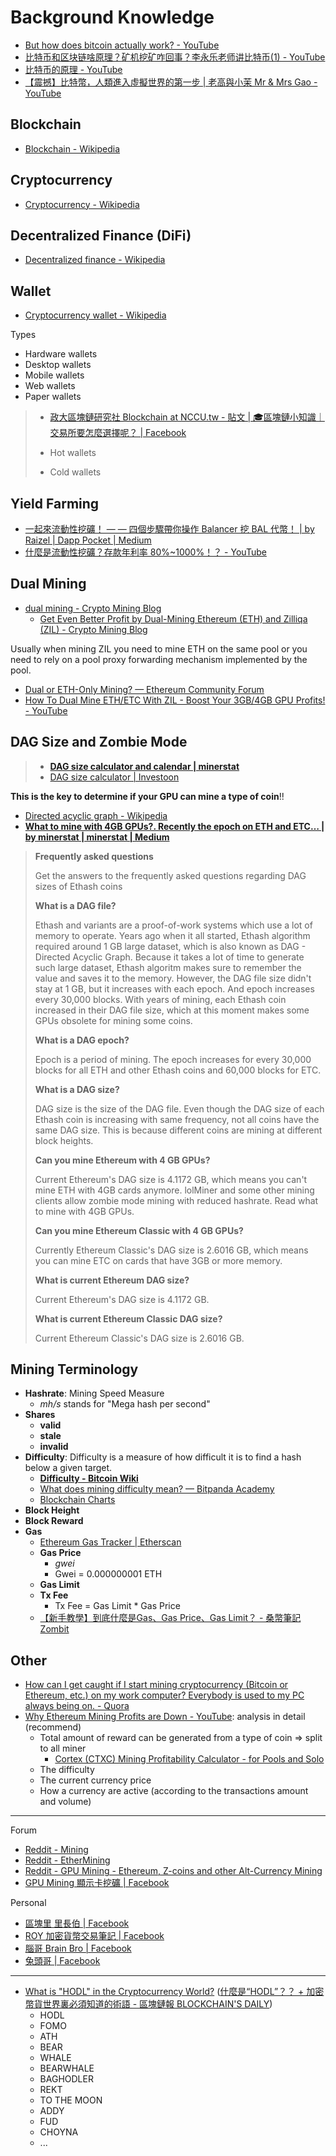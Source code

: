 # Background Knowledge

* [But how does bitcoin actually work? - YouTube](https://www.youtube.com/watch?v=bBC-nXj3Ng4)
* [比特币和区块链啥原理？矿机挖矿咋回事？李永乐老师讲比特币(1) - YouTube](https://www.youtube.com/watch?v=g_fSistU3MQ)
* [比特币的原理 - YouTube](https://www.youtube.com/watch?v=obRzfcvMshM)
* [【震撼】比特幣，人類進入虛擬世界的第一步 | 老高與小茉 Mr & Mrs Gao - YouTube](https://www.youtube.com/watch?v=7B-1vDFuYRk)

## Blockchain

* [Blockchain - Wikipedia](https://en.wikipedia.org/wiki/Blockchain)

## Cryptocurrency

* [Cryptocurrency - Wikipedia](https://en.wikipedia.org/wiki/Cryptocurrency)

## Decentralized Finance (DiFi)

* [Decentralized finance - Wikipedia](https://en.wikipedia.org/wiki/Decentralized_finance)

## Wallet

* [Cryptocurrency wallet - Wikipedia](https://en.wikipedia.org/wiki/Cryptocurrency_wallet)

Types

* Hardware wallets
* Desktop wallets
* Mobile wallets
* Web wallets
* Paper wallets

> * [政大區塊鏈研究社 Blockchain at NCCU.tw - 貼文 | 🎓區塊鏈小知識｜交易所要怎麼選擇呢？ | Facebook](https://www.facebook.com/Blockchain.at.NCCU/posts/2792626204334881)
>
> * Hot wallets
> * Cold wallets

## Yield Farming

* [一起來流動性挖礦！ — — 四個步驟帶你操作 Balancer 挖 BAL 代幣！ | by Raizel | Dapp Pocket | Medium](https://medium.com/dapp-pocket/%E4%B8%80%E8%B5%B7%E4%BE%86%E6%B5%81%E5%8B%95%E6%80%A7%E6%8C%96%E7%A4%A6-%E5%9B%9B%E5%80%8B%E6%AD%A5%E9%A9%9F%E5%B8%B6%E4%BD%A0%E6%93%8D%E4%BD%9C-balancer-%E6%8C%96-bal-%E4%BB%A3%E5%B9%A3-7226cf443950)
* [什麼是流動性挖礦？存款年利率 80%~1000%！？ - YouTube](https://www.youtube.com/watch?v=GbeybjuWwJs)

## Dual Mining

* [dual mining - Crypto Mining Blog](https://cryptomining-blog.com/tag/dual-mining/)
  * [Get Even Better Profit by Dual-Mining Ethereum (ETH) and Zilliqa (ZIL) - Crypto Mining Blog](https://cryptomining-blog.com/12610-get-even-better-profit-by-dual-mining-ethereum-eth-and-zilliqa-zil/)

Usually when mining ZIL you need to mine ETH on the same pool or you need to rely on a pool proxy forwarding mechanism implemented by the pool.

* [Dual or ETH-Only Mining? — Ethereum Community Forum](https://forum.ethereum.org/discussion/12316/dual-or-eth-only-mining)
* [How To Dual Mine ETH/ETC With ZIL - Boost Your 3GB/4GB GPU Profits! - YouTube](https://www.youtube.com/watch?v=83KU1AE2kN0)

## DAG Size and Zombie Mode

> * [**DAG size calculator and calendar | minerstat**](https://minerstat.com/dag-size-calculator)
> * [DAG size calculator | Investoon](https://investoon.com/tools/dag_size)

**This is the key to determine if your GPU can mine a type of coin**!!

* [Directed acyclic graph - Wikipedia](https://en.wikipedia.org/wiki/Directed_acyclic_graph)
* [**What to mine with 4GB GPUs?. Recently the epoch on ETH and ETC… | by minerstat | minerstat | Medium**](https://medium.com/minerstat/what-to-mine-with-4gb-gpus-675b583617a8)

> **Frequently asked questions**
>
> Get the answers to the frequently asked questions regarding DAG sizes of Ethash coins
>
> **What is a DAG file?**
>
> Ethash and variants are a proof-of-work systems which use a lot of memory to operate. Years ago when it all started, Ethash algorithm required around 1 GB large dataset, which is also known as DAG - Directed Acyclic Graph. Because it takes a lot of time to generate such large dataset, Ethash algoritm makes sure to remember the value and saves it to the memory. However, the DAG file size didn't stay at 1 GB, but it increases with each epoch. And epoch increases every 30,000 blocks. With years of mining, each Ethash coin increased in their DAG file size, which at this moment makes some GPUs obsolete for mining some coins.
>
> **What is a DAG epoch?**
>
> Epoch is a period of mining. The epoch increases for every 30,000 blocks for all ETH and other Ethash coins and 60,000 blocks for ETC.
>
> **What is a DAG size?**
>
> DAG size is the size of the DAG file. Even though the DAG size of each Ethash coin is increasing with same frequency, not all coins have the same DAG size. This is because different coins are mining at different block heights.
>
> **Can you mine Ethereum with 4 GB GPUs?**
>
> Current Ethereum's DAG size is 4.1172 GB, which means you can't mine ETH with 4GB cards anymore. lolMiner and some other mining clients allow zombie mode mining with reduced hashrate. Read what to mine with 4GB GPUs.
>
> **Can you mine Ethereum Classic with 4 GB GPUs?**
>
> Currently Ethereum Classic's DAG size is 2.6016 GB, which means you can mine ETC on cards that have 3GB or more memory.
>
> **What is current Ethereum DAG size?**
>
> Current Ethereum's DAG size is 4.1172 GB.
>
> **What is current Ethereum Classic DAG size?**
>
> Current Ethereum Classic's DAG size is 2.6016 GB.

## Mining Terminology

* **Hashrate**: Mining Speed Measure
  * *mh/s* stands for "Mega hash per second"
* **Shares**
  * **valid**
  * **stale**
  * **invalid**
* **Difficulty**: Difficulty is a measure of how difficult it is to find a hash below a given target.
  * [**Difficulty - Bitcoin Wiki**](https://en.bitcoin.it/wiki/Difficulty)
  * [What does mining difficulty mean? — Bitpanda Academy](https://www.bitpanda.com/academy/en/lessons/what-does-mining-difficulty-mean/)
  * [Blockchain Charts](https://www.blockchain.com/charts/difficulty)
* **Block Height**
* **Block Reward**
* **Gas**
  * [Ethereum Gas Tracker | Etherscan](https://etherscan.io/gastracker)
  * **Gas Price**
    * *gwei*
    * Gwei = 0.000000001 ETH
  * **Gas Limit**
  * **Tx Fee**
    * Tx Fee = Gas Limit * Gas Price
  * [【新手教學】到底什麼是Gas、Gas Price、Gas Limit？ - 桑幣筆記Zombit](https://zombit.info/%E5%88%B0%E5%BA%95%E4%BB%80%E9%BA%BC%E6%98%AFgas%E3%80%81gas-limit%E3%80%81gas-price%EF%BC%9F/)

## Other

* [How can I get caught if I start mining cryptocurrency (Bitcoin or Ethereum, etc.) on my work computer? Everybody is used to my PC always being on. - Quora](https://www.quora.com/How-can-I-get-caught-if-I-start-mining-cryptocurrency-Bitcoin-or-Ethereum-etc-on-my-work-computer-Everybody-is-used-to-my-PC-always-being-on)
* [Why Ethereum Mining Profits are Down - YouTube](https://www.youtube.com/watch?v=VnPAQADNJXQ): analysis in detail (recommend)
  * Total amount of reward can be generated from a type of coin => split to all miner
    * [Cortex (CTXC) Mining Profitability Calculator - for Pools and Solo](https://2cryptocalc.com/ctxc-mining-calculator?hashrate=1.7)
  * The difficulty
  * The current currency price
  * How a currency are active (according to the transactions amount and volume)

---

Forum

* [Reddit - Mining](https://www.reddit.com/r/mining/)
* [Reddit - EtherMining](https://www.reddit.com/r/EtherMining/)
* [Reddit - GPU Mining - Ethereum, Z-coins and other Alt-Currency Mining](https://www.reddit.com/r/gpumining/)
* [GPU Mining 顯示卡挖礦 | Facebook](https://www.facebook.com/groups/gpumining/)

Personal

* [區塊里 里長伯 | Facebook](https://www.facebook.com/Blockchain.Litiunbeh)
* [ROY 加密貨幣交易筆記 | Facebook](https://www.facebook.com/roy4crypto)
* [腦哥 Brain Bro | Facebook](https://www.facebook.com/brainbro69)
* [兔頭哥 | Facebook](https://www.facebook.com/Small4Home)

---

* [What is "HODL" in the Cryptocurrency World?](https://coinsutra.com/hodl-popular-cryptocurrency-terms/) ([什麼是“HODL”？？ + 加密幣貨世界裏必須知道的術語 - 區塊鏈報 BLOCKCHAIN'S DAILY](http://blockchainsdaily.com/%E4%BB%80%E9%BA%BC%E6%98%AFhodl%EF%BC%9F%EF%BC%9F-%E5%8A%A0%E5%AF%86%E5%B9%A3%E8%B2%A8%E4%B8%96%E7%95%8C%E8%A3%8F%E5%BF%85%E9%A0%88%E7%9F%A5%E9%81%93%E7%9A%84%E8%A1%93%E8%AA%9E/))
  * HODL
  * FOMO
  * ATH
  * BEAR
  * WHALE
  * BEARWHALE
  * BAGHODLER
  * REKT
  * TO THE MOON
  * ADDY
  * FUD
  * CHOYNA
  * ...
